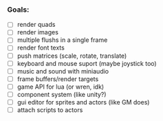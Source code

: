 ### Goals:
- [ ] render quads
- [ ] render images
- [ ] multiple flushs in a single frame
- [ ] render font texts
- [ ] push matrices (scale, rotate, translate)
- [ ] keyboard and mouse suport (maybe joystick too)
- [ ] music and sound with miniaudio
- [ ] frame buffers/render targets
- [ ] game API for lua (or wren, idk)
- [ ] component system (like unity?)
- [ ] gui editor for sprites and actors (like GM does)
- [ ] attach scripts to actors
